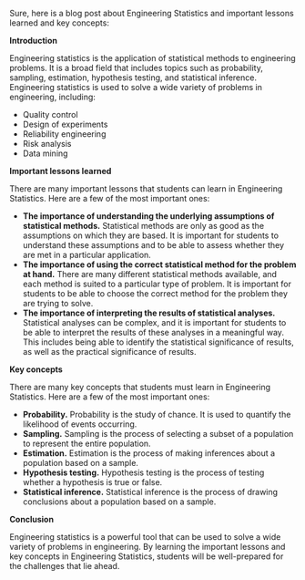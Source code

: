 Sure, here is a blog post about Engineering Statistics and important lessons learned and key concepts:

**Introduction**

Engineering statistics is the application of statistical methods to engineering problems. It is a broad field that includes topics such as probability, sampling, estimation, hypothesis testing, and statistical inference. Engineering statistics is used to solve a wide variety of problems in engineering, including:

* Quality control
* Design of experiments
* Reliability engineering
* Risk analysis
* Data mining

**Important lessons learned**

There are many important lessons that students can learn in Engineering Statistics. Here are a few of the most important ones:

* **The importance of understanding the underlying assumptions of statistical methods.** Statistical methods are only as good as the assumptions on which they are based. It is important for students to understand these assumptions and to be able to assess whether they are met in a particular application.
* **The importance of using the correct statistical method for the problem at hand.** There are many different statistical methods available, and each method is suited to a particular type of problem. It is important for students to be able to choose the correct method for the problem they are trying to solve.
* **The importance of interpreting the results of statistical analyses.** Statistical analyses can be complex, and it is important for students to be able to interpret the results of these analyses in a meaningful way. This includes being able to identify the statistical significance of results, as well as the practical significance of results.

**Key concepts**

There are many key concepts that students must learn in Engineering Statistics. Here are a few of the most important ones:

* **Probability.** Probability is the study of chance. It is used to quantify the likelihood of events occurring.
* **Sampling.** Sampling is the process of selecting a subset of a population to represent the entire population.
* **Estimation.** Estimation is the process of making inferences about a population based on a sample.
* **Hypothesis testing.** Hypothesis testing is the process of testing whether a hypothesis is true or false.
* **Statistical inference.** Statistical inference is the process of drawing conclusions about a population based on a sample.

**Conclusion**

Engineering statistics is a powerful tool that can be used to solve a wide variety of problems in engineering. By learning the important lessons and key concepts in Engineering Statistics, students will be well-prepared for the challenges that lie ahead.